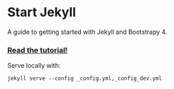 # Start Jekyll

A guide to getting started with Jekyll and Bootstrapy 4.

### [Read the tutorial!](https://taniarascia.com/make-a-static-website-with-jekyll)

Serve locally with:
```
jekyll serve --config _config.yml,_config_dev.yml
```